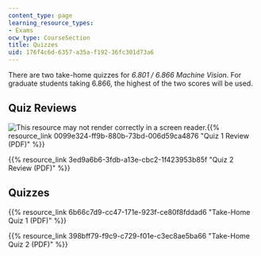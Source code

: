 ```yaml
---
content_type: page
learning_resource_types:
- Exams
ocw_type: CourseSection
title: Quizzes
uid: 176f4c6d-6357-a35a-f192-36fc301d73a6
---
```


There are two take-home quizzes for _6.801 / 6.866 Machine Vision_. For graduate students taking 6.866, the highest of the two scores will be used. 

Quiz Reviews
------------

![This resource may not render correctly in a screen reader.](/images/inacessible.gif){{% resource_link 0099e324-ff9b-880b-73bd-006d59ca4876 "Quiz 1 Review (PDF)" %}}

{{% resource_link 3ed9a6b6-3fdb-a13e-cbc2-1f423953b85f "Quiz 2 Review (PDF)" %}}

Quizzes
-------

{{% resource_link 6b66c7d9-cc47-171e-923f-ce80f8fddad6 "Take-Home Quiz 1 (PDF)" %}}

{{% resource_link 398bff79-f9c9-c729-f01e-c3ec8ae5ba66 "Take-Home Quiz 2 (PDF)" %}}
